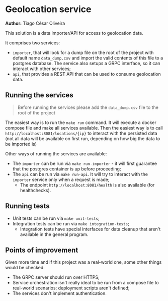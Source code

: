 # Geolocation service

**Author:** Tiago César Oliveira

This solution is a data importer/API for access to geolocation data.

It comprises two services:

- `importer`, that will look for a dump file on the root of the project with default name `data_dump.csv` and import the valid contents of this file to a postgres database. The service also setups a GRPC interface, so it can interact with other services;
- `api`, that provides a REST API that can be used to consume geolocation data.

## Running the services

> Before running the services please add the `data_dump.csv` file to the root of the project

The easiest way is to run the `make run` command. It will execute a docker compose file and make all services available. Then the easiest way is to call `http://localhost:8081/locations/{ip}` to interact with the persisted data (not all data will be available on first run, depending on how big the data to be imported is)

Other ways of running the services are available:
- The `importer` can be run via `make run-importer` - it will first guarantee that the postgres container is up before proceeding;
- The `api` can be run via `make run-api`. It will try to interact with the `importer` service only when a request is made;
  - The endpoint `http://localhost:8081/health` is also available (for healthchecks).

## Running tests

- Unit tests can be run via `make unit-tests`;
- Integration tests can be run via `make integration-tests`;
  - Integration tests have special interfaces for data cleanup that aren't available in the general program.

## Points of improvement

Given more time and if this project was a real-world one, some other things would be checked:

- The GRPC server should run over HTTPS;
- Service orchestration isn't really ideal to be run from a compose file to real-world scenarios; deployment scripts aren't defined;
- The services don't implement authentication.